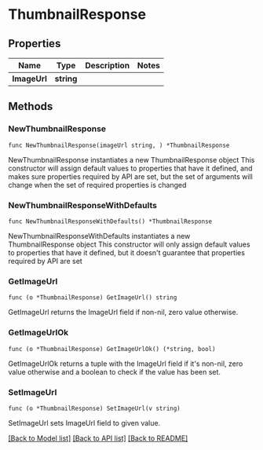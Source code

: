 # ThumbnailResponse

## Properties

Name | Type | Description | Notes
------------ | ------------- | ------------- | -------------
**ImageUrl** | **string** |  | 

## Methods

### NewThumbnailResponse

`func NewThumbnailResponse(imageUrl string, ) *ThumbnailResponse`

NewThumbnailResponse instantiates a new ThumbnailResponse object
This constructor will assign default values to properties that have it defined,
and makes sure properties required by API are set, but the set of arguments
will change when the set of required properties is changed

### NewThumbnailResponseWithDefaults

`func NewThumbnailResponseWithDefaults() *ThumbnailResponse`

NewThumbnailResponseWithDefaults instantiates a new ThumbnailResponse object
This constructor will only assign default values to properties that have it defined,
but it doesn't guarantee that properties required by API are set

### GetImageUrl

`func (o *ThumbnailResponse) GetImageUrl() string`

GetImageUrl returns the ImageUrl field if non-nil, zero value otherwise.

### GetImageUrlOk

`func (o *ThumbnailResponse) GetImageUrlOk() (*string, bool)`

GetImageUrlOk returns a tuple with the ImageUrl field if it's non-nil, zero value otherwise
and a boolean to check if the value has been set.

### SetImageUrl

`func (o *ThumbnailResponse) SetImageUrl(v string)`

SetImageUrl sets ImageUrl field to given value.



[[Back to Model list]](../README.md#documentation-for-models) [[Back to API list]](../README.md#documentation-for-api-endpoints) [[Back to README]](../README.md)


